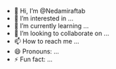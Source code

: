 - 👋 Hi, I’m @Nedamiraftab
- 👀 I’m interested in ...
- 🌱 I’m currently learning ...
- 💞️ I’m looking to collaborate on ...
- 📫 How to reach me ...
- 😄 Pronouns: ...
- ⚡ Fun fact: ...

<!---
Nedamiraftab/Nedamiraftab is a ✨ special ✨ repository because its `README.md` (this file) appears on your GitHub profile.
You can click the Preview link to take a look at your changes.
--->
